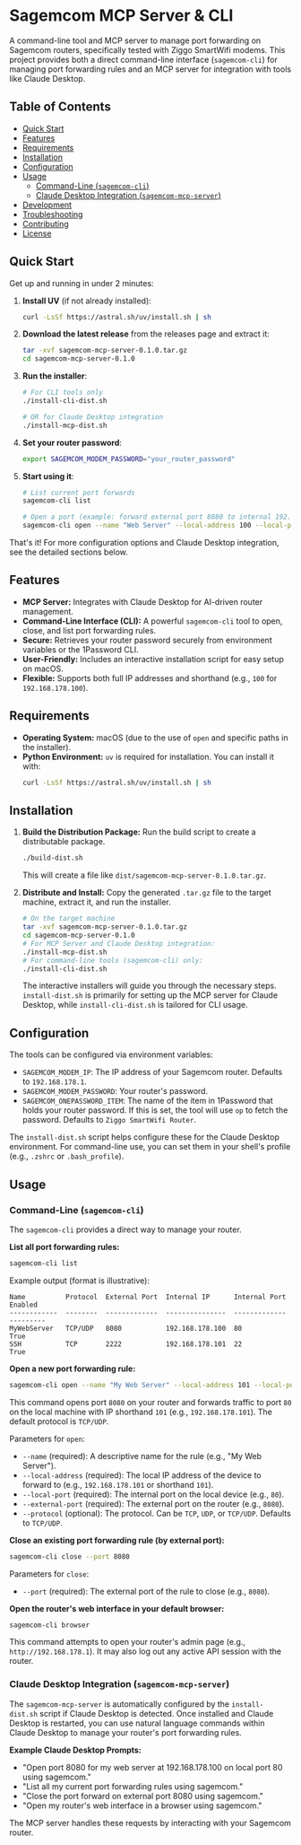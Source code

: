 # Sagemcom MCP Server & CLI

A command-line tool and MCP server to manage port forwarding on Sagemcom routers, specifically tested with Ziggo 
SmartWifi modems. This project provides both a direct command-line interface (`sagemcom-cli`) for managing port 
forwarding rules and an MCP server for integration with tools like Claude Desktop.

## Table of Contents

- [Quick Start](#quick-start)
- [Features](#features)
- [Requirements](#requirements)
- [Installation](#installation)
- [Configuration](#configuration)
- [Usage](#usage)   
  - [Command-Line (`sagemcom-cli`)](#command-line-sagemcom-cli) 
  - [Claude Desktop Integration (`sagemcom-mcp-server`)](#claude-desktop-integration-sagemcom-mcp-server)
- [Development](#development)
- [Troubleshooting](#troubleshooting)
- [Contributing](#contributing)
- [License](#license)

## Quick Start

Get up and running in under 2 minutes:

1. **Install UV** (if not already installed):
   ```sh
   curl -LsSf https://astral.sh/uv/install.sh | sh
   ```

2. **Download the latest release** from the releases page and extract it:
   ```sh
   tar -xvf sagemcom-mcp-server-0.1.0.tar.gz
   cd sagemcom-mcp-server-0.1.0
   ```

3. **Run the installer**:
   ```sh
   # For CLI tools only
   ./install-cli-dist.sh
   
   # OR for Claude Desktop integration
   ./install-mcp-dist.sh
   ```

4. **Set your router password**:
   ```sh
   export SAGEMCOM_MODEM_PASSWORD="your_router_password"
   ```

5. **Start using it**:
   ```sh
   # List current port forwards
   sagemcom-cli list
   
   # Open a port (example: forward external port 8080 to internal 192.168.178.100:80)
   sagemcom-cli open --name "Web Server" --local-address 100 --local-port 80 --external-port 8080
   ```

That's it! For more configuration options and Claude Desktop integration, see the detailed sections below.

## Features

- **MCP Server:** Integrates with Claude Desktop for AI-driven router management.
- **Command-Line Interface (CLI):** A powerful `sagemcom-cli` tool to open, close, and list port forwarding rules.
- **Secure:** Retrieves your router password securely from environment variables or the 1Password CLI.
- **User-Friendly:** Includes an interactive installation script for easy setup on macOS.
- **Flexible:** Supports both full IP addresses and shorthand (e.g., `100` for `192.168.178.100`).

## Requirements

- **Operating System:** macOS (due to the use of `open` and specific paths in the installer).
- **Python Environment:** `uv` is required for installation. You can install it with:
  ```sh
  curl -LsSf https://astral.sh/uv/install.sh | sh
  ```

## Installation

1.  **Build the Distribution Package:**
    Run the build script to create a distributable package.
    ```sh
    ./build-dist.sh
    ```
    This will create a file like `dist/sagemcom-mcp-server-0.1.0.tar.gz`.

2.  **Distribute and Install:**
    Copy the generated `.tar.gz` file to the target machine, extract it, and run the installer.
    ```sh
    # On the target machine
    tar -xvf sagemcom-mcp-server-0.1.0.tar.gz
    cd sagemcom-mcp-server-0.1.0
    # For MCP Server and Claude Desktop integration:
    ./install-mcp-dist.sh
    # For command-line tools (sagemcom-cli) only:
    ./install-cli-dist.sh
    ```
    The interactive installers will guide you through the necessary steps. `install-dist.sh` is primarily for setting up the MCP server for Claude Desktop, while `install-cli-dist.sh` is tailored for CLI usage.

## Configuration

The tools can be configured via environment variables:

- `SAGEMCOM_MODEM_IP`: The IP address of your Sagemcom router. Defaults to `192.168.178.1`.
- `SAGEMCOM_MODEM_PASSWORD`: Your router's password.
- `SAGEMCOM_ONEPASSWORD_ITEM`: The name of the item in 1Password that holds your router password. If this is set, the tool will use `op` to fetch the password. Defaults to `Ziggo SmartWifi Router`.

The `install-dist.sh` script helps configure these for the Claude Desktop environment. For command-line use, you can set them in your shell's profile (e.g., `.zshrc` or `.bash_profile`).

## Usage

### Command-Line (`sagemcom-cli`)

The `sagemcom-cli` provides a direct way to manage your router.

**List all port forwarding rules:**
```sh
sagemcom-cli list
```
Example output (format is illustrative):
```
Name          Protocol  External Port  Internal IP      Internal Port  Enabled
------------  --------  -------------  ---------------  -------------  ---------
MyWebServer   TCP/UDP   8080           192.168.178.100  80             True
SSH           TCP       2222           192.168.178.101  22             True
```

**Open a new port forwarding rule:**
```sh
sagemcom-cli open --name "My Web Server" --local-address 101 --local-port 80 --external-port 8080
```
This command opens port `8080` on your router and forwards traffic to port `80` on the local machine with IP shorthand `101` (e.g., `192.168.178.101`). The default protocol is `TCP/UDP`.

Parameters for `open`:
- `--name` (required): A descriptive name for the rule (e.g., "My Web Server").
- `--local-address` (required): The local IP address of the device to forward to (e.g., `192.168.178.101` or shorthand `101`).
- `--local-port` (required): The internal port on the local device (e.g., `80`).
- `--external-port` (required): The external port on the router (e.g., `8080`).
- `--protocol` (optional): The protocol. Can be `TCP`, `UDP`, or `TCP/UDP`. Defaults to `TCP/UDP`.

**Close an existing port forwarding rule (by external port):**
```sh
sagemcom-cli close --port 8080
```
Parameters for `close`:
- `--port` (required): The external port of the rule to close (e.g., `8080`).

**Open the router's web interface in your default browser:**
```sh
sagemcom-cli browser
```
This command attempts to open your router's admin page (e.g., `http://192.168.178.1`). It may also log out any active API session with the router.

### Claude Desktop Integration (`sagemcom-mcp-server`)

The `sagemcom-mcp-server` is automatically configured by the `install-dist.sh` script if Claude Desktop is detected. Once installed and Claude Desktop is restarted, you can use natural language commands within Claude Desktop to manage your router's port 
forwarding rules.

**Example Claude Desktop Prompts:**

- "Open port 8080 for my web server at 192.168.178.100 on local port 80 using sagemcom."
- "List all my current port forwarding rules using sagemcom."
- "Close the port forward on external port 8080 using sagemcom."
- "Open my router's web interface in a browser using sagemcom."

The MCP server handles these requests by interacting with your Sagemcom router.

